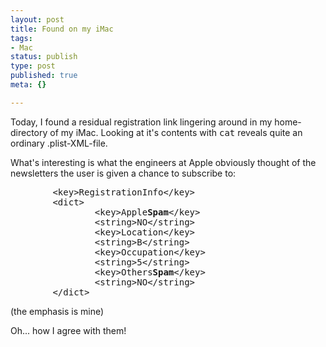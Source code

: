 ```yaml
---
layout: post
title: Found on my iMac
tags:
- Mac
status: publish
type: post
published: true
meta: {}

---
```

<p>Today, I found a residual registration link lingering around in my home-directory of my iMac. Looking at it's contents with <tt>cat</tt> reveals quite an ordinary .plist-XML-file.</p>
<p>What's interesting is what the engineers at Apple obviously thought of the newsletters the user is given a chance to subscribe to:</p>
<pre class="code">
        &lt;key&gt;RegistrationInfo&lt;/key&gt;
        &lt;dict&gt;
                &lt;key&gt;Apple<b>Spam</b>&lt;/key&gt;
                &lt;string&gt;NO&lt;/string&gt;
                &lt;key&gt;Location&lt;/key&gt;
                &lt;string&gt;B&lt;/string&gt;
                &lt;key&gt;Occupation&lt;/key&gt;
                &lt;string&gt;5&lt;/string&gt;
                &lt;key&gt;Others<b>Spam</b>&lt;/key&gt;
                &lt;string&gt;NO&lt;/string&gt;
        &lt;/dict>
</pre>
<p>(the emphasis is mine)</p>
<p>Oh... how I agree with them!</p>
